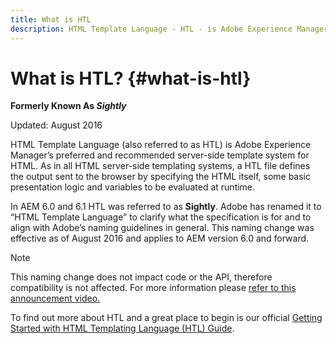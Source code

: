 ```yaml
---
title: What is HTL
description: HTML Template Language - HTL - is Adobe Experience Manager’s preferred and recommended server-side template system for HTML. 
---
```


# What is HTL? {#what-is-htl}

**Formerly Known As *Sightly*** 

Updated: August 2016

HTML Template Language (also referred to as HTL) is Adobe Experience Manager’s preferred and recommended server-side template system for HTML. As in all HTML server-side templating systems, a HTL file defines the output sent to the browser by specifying the HTML itself, some basic presentation logic and variables to be evaluated at runtime.

In AEM 6.0 and 6.1 HTL was referred to as **Sightly**. Adobe has renamed it to “HTML Template Language” to clarify what the specification is for and to align with Adobe’s naming guidelines in general. This naming change was effective as of August 2016 and applies to AEM version 6.0 and forward.

>[!NOTE]
>
>This naming change does not impact code or the API, therefore compatibility is not affected. For more information please [refer to this announcement video.](https://helpx.adobe.com/experience-manager/how-to/announce-htl.html)

To find out more about HTL and a great place to begin is our official [Getting Started with HTML Templating Language (HTL) Guide](overview.md).
